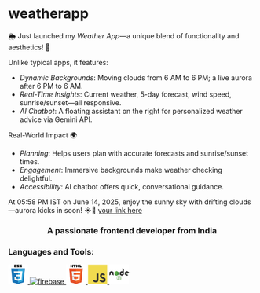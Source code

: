 # weatherapp

🌦 Just launched my *Weather App*—a unique blend of functionality and aesthetics! 🌟

Unlike typical apps, it features:
- *Dynamic Backgrounds*: Moving clouds from 6 AM to 6 PM; a live aurora after 6 PM to 6 AM.
- *Real-Time Insights*: Current weather, 5-day forecast, wind speed, sunrise/sunset—all responsive.
- *AI Chatbot*: A floating assistant on the right for personalized weather advice via Gemini API.

 Real-World Impact 🌍
- *Planning*: Helps users plan with accurate forecasts and sunrise/sunset times.
- *Engagement*: Immersive backgrounds make weather checking delightful.
- *Accessibility*: AI chatbot offers quick, conversational guidance.

At 05:58 PM IST on June 14, 2025, enjoy the sunny sky with drifting clouds—aurora kicks in soon! ☀🌙
 [your link here](https://aiweatherapp-42194.web.app/)
 <h3 align="center">A passionate frontend developer from India</h3>

<p align="left">
</p>

<h3 align="left">Languages and Tools:</h3>
<p align="left"> <a href="https://www.w3schools.com/css/" target="_blank" rel="noreferrer"> <img src="https://raw.githubusercontent.com/devicons/devicon/master/icons/css3/css3-original-wordmark.svg" alt="css3" width="40" height="40"/> </a> <a href="https://firebase.google.com/" target="_blank" rel="noreferrer"> <img src="https://www.vectorlogo.zone/logos/firebase/firebase-icon.svg" alt="firebase" width="40" height="40"/> </a> <a href="https://www.w3.org/html/" target="_blank" rel="noreferrer"> <img src="https://raw.githubusercontent.com/devicons/devicon/master/icons/html5/html5-original-wordmark.svg" alt="html5" width="40" height="40"/> </a> <a href="https://developer.mozilla.org/en-US/docs/Web/JavaScript" target="_blank" rel="noreferrer"> <img src="https://raw.githubusercontent.com/devicons/devicon/master/icons/javascript/javascript-original.svg" alt="javascript" width="40" height="40"/> </a> <a href="https://nodejs.org" target="_blank" rel="noreferrer"> <img src="https://raw.githubusercontent.com/devicons/devicon/master/icons/nodejs/nodejs-original-wordmark.svg" alt="nodejs" width="40" height="40"/> </a> </p>

